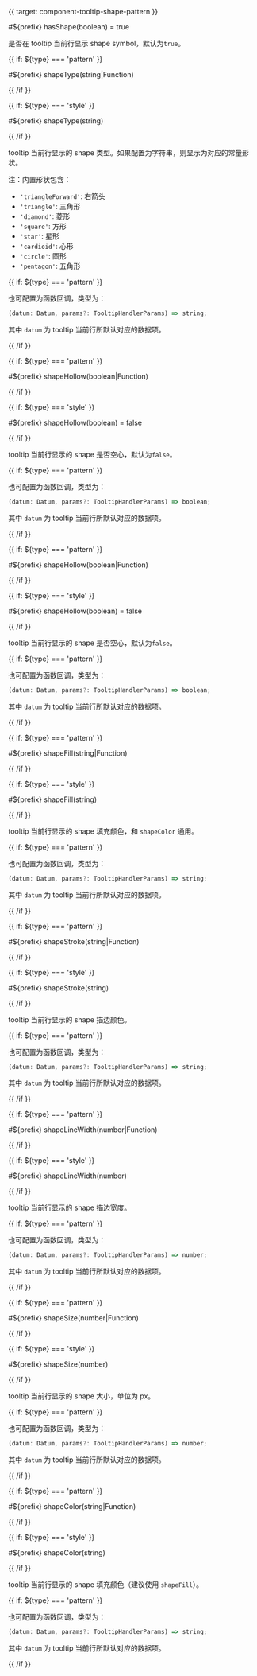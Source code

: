 {{ target: component-tooltip-shape-pattern }}

<!-- ITooltipShapePattern -->

<!-- hasShape -->

#${prefix} hasShape(boolean) = true

是否在 tooltip 当前行显示 shape symbol，默认为`true`。

<!-- shapeType -->

{{ if: ${type} === 'pattern' }}

#${prefix} shapeType(string|Function)

{{ /if }}

{{ if: ${type} === 'style' }}

#${prefix} shapeType(string)

{{ /if }}

tooltip 当前行显示的 shape 类型。如果配置为字符串，则显示为对应的常量形状。

注：内置形状包含：

<!-- TODO：统一 symbol 类型 -->

- `'triangleForward'`: 右箭头
- `'triangle'`: 三角形
- `'diamond'`: 菱形
- `'square'`: 方形
- `'star'`: 星形
- `'cardioid'`: 心形
- `'circle'`: 圆形
- `'pentagon'`: 五角形

{{ if: ${type} === 'pattern' }}

也可配置为函数回调，类型为：

```ts
(datum: Datum, params?: TooltipHandlerParams) => string;
```

其中 `datum` 为 tooltip 当前行所默认对应的数据项。

{{ /if }}

<!-- shapeHollow -->

{{ if: ${type} === 'pattern' }}

#${prefix} shapeHollow(boolean|Function)

{{ /if }}

{{ if: ${type} === 'style' }}

#${prefix} shapeHollow(boolean) = false

{{ /if }}

tooltip 当前行显示的 shape 是否空心，默认为`false`。

{{ if: ${type} === 'pattern' }}

也可配置为函数回调，类型为：

```ts
(datum: Datum, params?: TooltipHandlerParams) => boolean;
```

其中 `datum` 为 tooltip 当前行所默认对应的数据项。

{{ /if }}

<!-- shapeHollow -->

{{ if: ${type} === 'pattern' }}

#${prefix} shapeHollow(boolean|Function)

{{ /if }}

{{ if: ${type} === 'style' }}

#${prefix} shapeHollow(boolean) = false

{{ /if }}

tooltip 当前行显示的 shape 是否空心，默认为`false`。

{{ if: ${type} === 'pattern' }}

也可配置为函数回调，类型为：

```ts
(datum: Datum, params?: TooltipHandlerParams) => boolean;
```

其中 `datum` 为 tooltip 当前行所默认对应的数据项。

{{ /if }}

<!-- shapeFill -->

{{ if: ${type} === 'pattern' }}

#${prefix} shapeFill(string|Function)

{{ /if }}

{{ if: ${type} === 'style' }}

#${prefix} shapeFill(string)

{{ /if }}

tooltip 当前行显示的 shape 填充颜色，和 `shapeColor` 通用。

{{ if: ${type} === 'pattern' }}

也可配置为函数回调，类型为：

```ts
(datum: Datum, params?: TooltipHandlerParams) => string;
```

其中 `datum` 为 tooltip 当前行所默认对应的数据项。

{{ /if }}

<!-- shapeStroke -->

{{ if: ${type} === 'pattern' }}

#${prefix} shapeStroke(string|Function)

{{ /if }}

{{ if: ${type} === 'style' }}

#${prefix} shapeStroke(string)

{{ /if }}

tooltip 当前行显示的 shape 描边颜色。

{{ if: ${type} === 'pattern' }}

也可配置为函数回调，类型为：

```ts
(datum: Datum, params?: TooltipHandlerParams) => string;
```

其中 `datum` 为 tooltip 当前行所默认对应的数据项。

{{ /if }}

<!-- shapeLineWidth -->

{{ if: ${type} === 'pattern' }}

#${prefix} shapeLineWidth(number|Function)

{{ /if }}

{{ if: ${type} === 'style' }}

#${prefix} shapeLineWidth(number)

{{ /if }}

tooltip 当前行显示的 shape 描边宽度。

{{ if: ${type} === 'pattern' }}

也可配置为函数回调，类型为：

```ts
(datum: Datum, params?: TooltipHandlerParams) => number;
```

其中 `datum` 为 tooltip 当前行所默认对应的数据项。

{{ /if }}

<!-- shapeSize -->

{{ if: ${type} === 'pattern' }}

#${prefix} shapeSize(number|Function)

{{ /if }}

{{ if: ${type} === 'style' }}

#${prefix} shapeSize(number)

{{ /if }}

tooltip 当前行显示的 shape 大小，单位为 px。

{{ if: ${type} === 'pattern' }}

也可配置为函数回调，类型为：

```ts
(datum: Datum, params?: TooltipHandlerParams) => number;
```

其中 `datum` 为 tooltip 当前行所默认对应的数据项。

{{ /if }}

<!-- shapeColor -->

{{ if: ${type} === 'pattern' }}

#${prefix} shapeColor(string|Function)

{{ /if }}

{{ if: ${type} === 'style' }}

#${prefix} shapeColor(string)

{{ /if }}

tooltip 当前行显示的 shape 填充颜色（建议使用 `shapeFill`）。

{{ if: ${type} === 'pattern' }}

也可配置为函数回调，类型为：

```ts
(datum: Datum, params?: TooltipHandlerParams) => string;
```

其中 `datum` 为 tooltip 当前行所默认对应的数据项。

{{ /if }}
